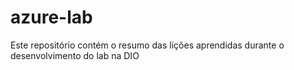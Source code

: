 # azure-lab
Este repositório contém o resumo das lições aprendidas durante o desenvolvimento do lab na DIO
